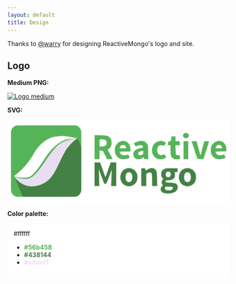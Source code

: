 ```yaml
---
layout: default
title: Design
---
```


Thanks to <a href="http://warry.fr" title="Maxime Dantec">@warry</a> for designing ReactiveMongo's logo and site.

## Logo

**Medium PNG:**

<a href="./images/logo.png" rel="me">
  <img src="./images/logo.png" border="0" alt="Logo medium" />
</a>

**SVG:**

<a href="./images/logo.svg" rel="me">
  <img src="./images/logo.svg" border="0" alt="Vector logo" />
</a>

**Color palette:**

<div style="padding:1em;background:#ffffff">
#ffffff

- <strong style="color:#56b458">#56b458</strong>
- <strong style="color:#438144">#438144</strong>
- <strong style="color:#e9def1">#e9def1</strong>

</div>